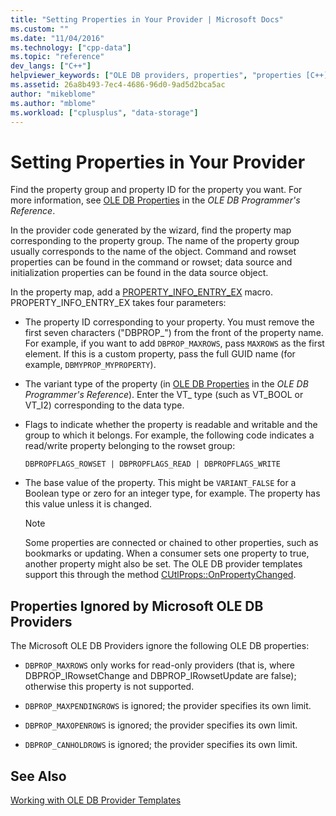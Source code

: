 ```yaml
---
title: "Setting Properties in Your Provider | Microsoft Docs"
ms.custom: ""
ms.date: "11/04/2016"
ms.technology: ["cpp-data"]
ms.topic: "reference"
dev_langs: ["C++"]
helpviewer_keywords: ["OLE DB providers, properties", "properties [C++], OLE DB provider"]
ms.assetid: 26a8b493-7ec4-4686-96d0-9ad5d2bca5ac
author: "mikeblome"
ms.author: "mblome"
ms.workload: ["cplusplus", "data-storage"]
---
```

# Setting Properties in Your Provider

Find the property group and property ID for the property you want. For more information, see [OLE DB Properties](/previous-versions/windows/desktop/ms722734) in the *OLE DB Programmer's Reference*.  

In the provider code generated by the wizard, find the property map corresponding to the property group. The name of the property group usually corresponds to the name of the object. Command and rowset properties can be found in the command or rowset; data source and initialization properties can be found in the data source object.  

In the property map, add a [PROPERTY_INFO_ENTRY_EX](../../data/oledb/property-info-entry-ex.md) macro. PROPERTY_INFO_ENTRY_EX takes four parameters:  

- The property ID corresponding to your property. You must remove the first seven characters ("DBPROP_") from the front of the property name. For example, if you want to add `DBPROP_MAXROWS`, pass `MAXROWS` as the first element. If this is a custom property, pass the full GUID name (for example, `DBMYPROP_MYPROPERTY`).  

- The variant type of the property (in [OLE DB Properties](/previous-versions/windows/desktop/ms722734) in the *OLE DB Programmer's Reference*). Enter the VT_ type (such as VT_BOOL or VT_I2) corresponding to the data type.  

- Flags to indicate whether the property is readable and writable and the group to which it belongs. For example, the following code indicates a read/write property belonging to the rowset group:  
  
    ```  
    DBPROPFLAGS_ROWSET | DBPROPFLAGS_READ | DBPROPFLAGS_WRITE  
    ```  

- The base value of the property. This might be `VARIANT_FALSE` for a Boolean type or zero for an integer type, for example. The property has this value unless it is changed.  
  
    > [!NOTE]
    >  Some properties are connected or chained to other properties, such as bookmarks or updating. When a consumer sets one property to true, another property might also be set. The OLE DB provider templates support this through the method [CUtlProps::OnPropertyChanged](../../data/oledb/cutlprops-onpropertychanged.md).  

## Properties Ignored by Microsoft OLE DB Providers  

The Microsoft OLE DB Providers ignore the following OLE DB properties:  

- `DBPROP_MAXROWS` only works for read-only providers (that is, where DBPROP_IRowsetChange and DBPROP_IRowsetUpdate are false); otherwise this property is not supported.  

- `DBPROP_MAXPENDINGROWS` is ignored; the provider specifies its own limit.  

- `DBPROP_MAXOPENROWS` is ignored; the provider specifies its own limit.  

- `DBPROP_CANHOLDROWS` is ignored; the provider specifies its own limit.  

## See Also  

[Working with OLE DB Provider Templates](../../data/oledb/working-with-ole-db-provider-templates.md)